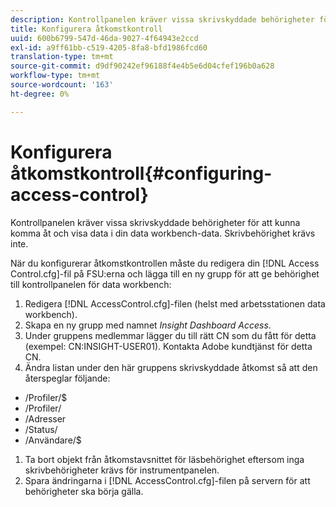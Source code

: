 ```yaml
---
description: Kontrollpanelen kräver vissa skrivskyddade behörigheter för att kunna komma åt och visa data i din data workbench-data. Skrivbehörighet krävs inte.
title: Konfigurera åtkomstkontroll
uuid: 600b6799-547d-46da-9027-4f64943e2ccd
exl-id: a9ff61bb-c519-4205-8fa8-bfd1986fcd60
translation-type: tm+mt
source-git-commit: d9df90242ef96188f4e4b5e6d04cfef196b0a628
workflow-type: tm+mt
source-wordcount: '163'
ht-degree: 0%

---
```


# Konfigurera åtkomstkontroll{#configuring-access-control}

Kontrollpanelen kräver vissa skrivskyddade behörigheter för att kunna komma åt och visa data i din data workbench-data. Skrivbehörighet krävs inte.

När du konfigurerar åtkomstkontrollen måste du redigera din [!DNL Access Control.cfg]-fil på FSU:erna och lägga till en ny grupp för att ge behörighet till kontrollpanelen för data workbench:

1. Redigera [!DNL AccessControl.cfg]-filen (helst med arbetsstationen data workbench).
1. Skapa en ny grupp med namnet *Insight Dashboard Access*.
1. Under gruppens medlemmar lägger du till rätt CN som du fått för detta (exempel: CN:INSIGHT-USER01). Kontakta Adobe kundtjänst för detta CN.
1. Ändra listan under den här gruppens skrivskyddade åtkomst så att den återspeglar följande:

* /Profiler/$
* /Profiler/
* /Adresser
* /Status/
* /Användare/$

1. Ta bort objekt från åtkomstavsnittet för läsbehörighet eftersom inga skrivbehörigheter krävs för instrumentpanelen.
1. Spara ändringarna i [!DNL AccessControl.cfg]-filen på servern för att behörigheter ska börja gälla.
